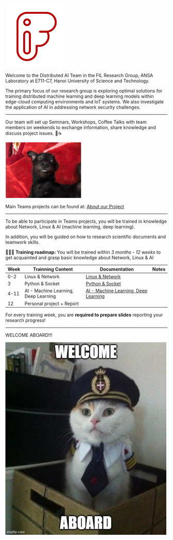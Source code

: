 ![FIL](/image/FIl.png)

Welcome to the Distributed AI Team in the FIL Research Group, ANSA Laboratory at E711-C7, Hanoi University of Science and Technology.

The primary focus of our research group is exploring optimal solutions for training distributed machine learning and deep learning models within edge-cloud computing environments and IoT systems. We also investigate the application of AI in addressing network security challenges.

-----

Our team will set up Seminars, Workshops, Coffee Talks with team members on weekends to exchange information, share knowledge and discuss project issues. 🌭☕

![smile in rain.png](/image/smile%20in%20rain.png)

Main Teams projects can be found at: [About our Project](https://github.com/future-internet-lab/chishiki/blob/main/T%E1%BB%95ng%20quan%20chung%20v%E1%BB%81%20Distributed%20AI.md)

--------
To be able to participate in Teams projects, you will be trained in knowledge about Network, Linux & AI (machine learning, deep learning).

In addition, you will be guided on how to research scientific documents and teamwork skills.

🤖🐳🐧
**Training roadmap:**
You will be trained within *3 months - 12 weeks* to get acquainted and grasp basic knowledge about Network, Linux & AI

| Week | Trainning Content                    | Documentation                                                                              | Notes |
| ---- | ------------------------------------ | ------------------------------------------------------------------------------------------ | ----- |
| 0-2  | Linux & Network                      | [Linux & Network](/Linux%20&%20Network.md)                                                 |       |
| 3    | Python & Socket                      | [Python & Socket](/Python%20&%20Socket.md)                                                 |       |
| 4-11 | AI - Machine Learning, Deep Learning | [AI - Machine Learning, Deep Learning](/AI%20-%20Machine%20Learning,%20Deep%20Learning.md) |       |
| 12   | Personal project + Report            |                                                                                            |       |

For every training week, you are **required to prepare slides** reporting your research progress!

----
WELCOME ABOARD!!!

![Pasted image 20240918024409.png](/image/Pasted%20image%2020240918024409.png)


